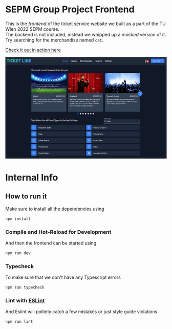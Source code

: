 # SEPM Group Project Frontend

This is the *frontend* of the ticket service website we built as a part of the TU Wien 2022 SEPM course.  
The backend is not included, instead we whipped up a *mocked* version of it. Try searching for the merchandise named `cat`. 

[Check it out in action here](https://stefnotch.github.io/sepm-project/#/)

![Screenshot](./screenshot.png)

# Internal Info

## How to run it

Make sure to install all the dependencies using
```sh
npm install
```

### Compile and Hot-Reload for Development

And then the frontend can be started using
```sh
npm run dev
```

### Typecheck 

To make sure that we don't have any Typescript errors
```sh
npm run typecheck
```

### Lint with [ESLint](https://eslint.org/)

And Eslint will politely catch a few mistakes or just style guide violations
```sh
npm run lint
```

